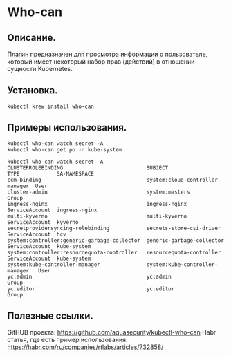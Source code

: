 # Who-can

## Описание.
Плагин предназначен для просмотра информации о пользователе, который имеет некоторый набор прав (действий) в отношении сущности Kubernetes.

## Установка.
```
kubectl krew install who-can
```

## Примеры использования.
```
kubectl who-can watch secret -A
kubectl who-can get po -n kube-system
```
```
kubectl who-can watch secret -A
CLUSTERROLEBINDING                           SUBJECT                          TYPE            SA-NAMESPACE
ccm-binding                                  system:cloud-controller-manager  User
cluster-admin                                system:masters                   Group
ingress-nginx                                ingress-nginx                    ServiceAccount  ingress-nginx
multi-kyverno                                multi-kyverno                    ServiceAccount  kyverno
secretprovidersyncing-rolebinding            secrets-store-csi-driver         ServiceAccount  hcv
system:controller:generic-garbage-collector  generic-garbage-collector        ServiceAccount  kube-system
system:controller:resourcequota-controller   resourcequota-controller         ServiceAccount  kube-system
system:kube-controller-manager               system:kube-controller-manager   User
yc:admin                                     yc:admin                         Group
yc:editor                                    yc:editor                        Group
```

## Полезные ссылки.
GitHUB проекта: https://github.com/aquasecurity/kubectl-who-can
Habr статья, где есть пример использования: https://habr.com/ru/companies/rtlabs/articles/732858/
